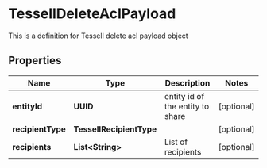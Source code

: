 

# TessellDeleteAclPayload

This is a definition for Tessell delete acl payload object

## Properties

Name | Type | Description | Notes
------------ | ------------- | ------------- | -------------
**entityId** | **UUID** | entity id of the entity to share |  [optional]
**recipientType** | **TessellRecipientType** |  |  [optional]
**recipients** | **List&lt;String&gt;** | List of recipients |  [optional]



